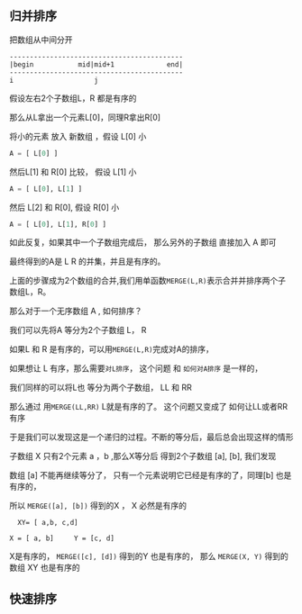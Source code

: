 归并排序
-------

把数组从中间分开
```
-------------------------------------------
|begin           mid|mid+1             end|
-------------------------------------------
i                    j
```
假设左右2个子数组L，R 都是有序的

那么从L拿出一个元素L[0]，同理R拿出R[0]

将小的元素 放入 新数组 ，假设 L[0] 小
```python
A = [ L[0] ]
```
然后L[1] 和 R[0]  比较， 假设 L[1] 小
```python
A = [ L[0], L[1] ]
```
然后 L[2] 和 R[0], 假设 R[0] 小

```python
A = [ L[0], L[1], R[0] ]
```

如此反复，如果其中一个子数组完成后， 那么另外的子数组 直接加入 A 即可

最终得到的A是 L R 的并集，并且是有序的。

上面的步骤成为2个数组的合并,我们用单函数`MERGE(L,R)`表示合并并排序两个子数组L，R。

那么对于一个无序数组 A , 如何排序？

我们可以先将A 等分为2个子数组 L， R

如果L 和 R 是有序的，可以用`MERGE(L,R)`完成对A的排序，

如果想让 L 有序，那么需要`对L排序`， 这个问题 和 `如何对A排序` 是一样的，

我们同样的可以将L也 等分为两个子数组，  LL  和 RR

那么通过 用`MERGE(LL,RR)` L就是有序的了。 这个问题又变成了 如何让LL或者RR有序

于是我们可以发现这是一个递归的过程。不断的等分后，最后总会出现这样的情形

子数组 X 只有2个元素 a ，b  ,那么X等分后 得到2个子数组 [a], [b], 我们发现

数组 [a] 不能再继续等分了， 只有一个元素说明它已经是有序的了，同理[b] 也是有序的，

所以 `MERGE([a], [b])` 得到的X ， X 必然是有序的

```
  XY= [ a,b, c,d]

X = [ a, b]     Y = [c, d]

```
X是有序的，  `MERGE([c], [d])` 得到的Y 也是有序的， 那么  `MERGE(X, Y)` 得到的 数组 XY 也是有序的






快速排序
--------

